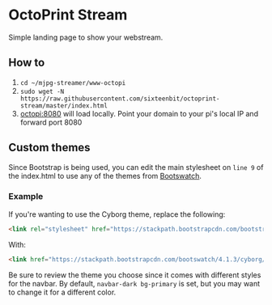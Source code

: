 # OctoPrint Stream

Simple landing page to show your webstream.

## How to

1. `cd ~/mjpg-streamer/www-octopi`
1. `sudo wget -N https://raw.githubusercontent.com/sixteenbit/octoprint-stream/master/index.html`
1. [octopi:8080](http://octopi:8080) will load locally. Point your domain to your pi's local IP and forward port 8080

## Custom themes

Since Bootstrap is being used, you can edit the main stylesheet on `line 9` of the index.html to use any of the 
themes from [Bootswatch](https://www.bootstrapcdn.com/bootswatch/).

### Example

If you're wanting to use the Cyborg theme, replace the following:

```html
<link rel="stylesheet" href="https://stackpath.bootstrapcdn.com/bootstrap/4.1.3/css/bootstrap.min.css" integrity="sha384-MCw98/SFnGE8fJT3GXwEOngsV7Zt27NXFoaoApmYm81iuXoPkFOJwJ8ERdknLPMO" crossorigin="anonymous">
```

With:

```html
<link href="https://stackpath.bootstrapcdn.com/bootswatch/4.1.3/cyborg/bootstrap.min.css" rel="stylesheet" integrity="sha384-4DAPMwiyOJv/C/LvTiUsW5ueiD7EsaAhwUKO0Llp+fWzT40XrmAbayhVP00bAJVa" crossorigin="anonymous">
```

Be sure to review the theme you choose since it comes with different styles for the navbar. By default, `navbar-dark bg-primary` is set, but you may want to change it for a different color.